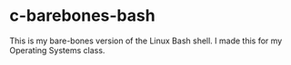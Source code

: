 # c-barebones-bash

This is my bare-bones version of the Linux Bash shell. I made this for my Operating Systems class.
